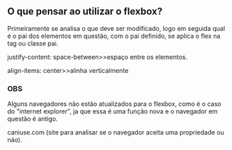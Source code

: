 <h2>O que pensar ao utilizar o flexbox?</h2>

Primeiramente se analisa o que deve ser modificado, logo em seguida qual é o pai dos elementos em questão, com o pai definido, se aplica o flex na tag ou classe pai.

justify-content: space-between>>espaço entre os elementos.

align-items: center>>alinha verticalmente



<h3>OBS</h3>

Alguns navegadores não estão atualizados para o flexbox, como é o caso do "internet explorer", ja que essa é uma função nova e o navegador em questão é antigo.

caniuse.com (site para analisar se o navegador aceita uma propriedade ou não).